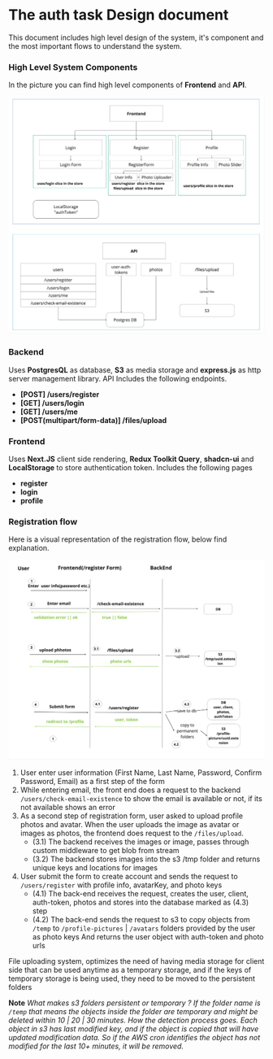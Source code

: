 # The auth task Design document

This document includes high level design of the system, it's component and the most important flows to understand the system.

### High Level System Components

In the picture you can find high level components of **Frontend** and **API**.

![System Components](./images/system-components.jpg)

### Backend

Uses **PostgresQL** as database, **S3** as media storage and **express.js** as http server management library.
API Includes the following endpoints.

- **[POST] /users/register**
- **[GET] /users/login**
- **[GET] /users/me**
- **[POST(multipart/form-data)] /files/upload**

### Frontend

Uses **Next.JS** client side rendering, **Redux Toolkit Query**, **shadcn-ui** and **LocalStorage** to store authentication token.
Includes the following pages

- **register**
- **login**
- **profile**

### Registration flow

Here is a visual representation of the registration flow, below find explanation.

![Registration Flow](./images/registration-flow.jpg)

1. User enter user information (First Name, Last Name, Password, Confirm Password, Email) as a first step of the form
2. While entering email, the front end does a request to the backend `/users/check-email-existence` to show the email is available or not, if its not available shows an error
3. As a second step of registration form, user asked to upload profile photos and avatar.
   When the user uploads the image as avatar or images as photos, the frontend does request to the `/files/upload`.
   - (3.1) The backend receives the images or image, passes through custom middleware to get blob from stream
   - (3.2) The backend stores images into the s3 /tmp folder and returns unique keys and locations for images
4. User submit the form to create account and sends the request to `/users/register` with profile info, avatarKey, and photo keys
   - (4.1) The back-end receives the request, creates the user, client, auth-token, photos and stores into the database marked as (4.3) step
   - (4.2) The back-end sends the request to s3 to copy objects from `/temp` to `/profile-pictures` | `/avatars` folders provided by the user as photo keys
     And returns the user object with auth-token and photo urls

File uploading system, optimizes the need of having media storage for client side that can be used anytime as a temporary storage, and if the keys of temporary storage is being used, they need to be moved to the persistent folders

**Note**
_What makes s3 folders persistent or temporary ?
If the folder name is `/temp` that means the objects inside the folder are temporary and might be deleted within 10 | 20 | 30 minutes.
How the detection process goes. Each object in s3 has last modified key, and if the object is copied that will have updated modification data. So if the AWS cron identifies the object has not modified for the last 10+ minutes, it will be removed._
